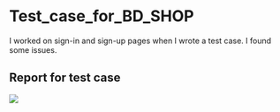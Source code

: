 # Test_case_for_BD_SHOP
I worked on sign-in and sign-up pages when I wrote a test case. I found some issues.

## Report for test case

<img src="C:\Users\User\Desktop\Test-report.png">


